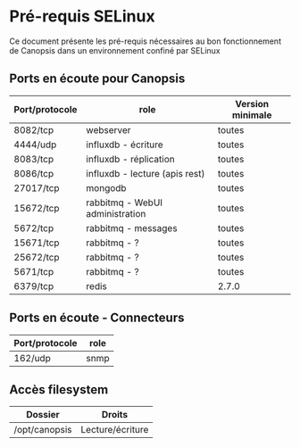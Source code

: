 # Pré-requis SELinux

Ce document présente les pré-requis nécessaires au bon fonctionnement de Canopsis dans un environnement confiné par SELinux


## Ports en écoute pour Canopsis

| Port/protocole | role                            | Version minimale |
|----------------|---------------------------------|------------------|
| 8082/tcp       | webserver                       | toutes           |
| 4444/udp       | influxdb - écriture             | toutes           |
| 8083/tcp       | influxdb - réplication          | toutes           |
| 8086/tcp       | influxdb - lecture (apis rest)  | toutes           |
| 27017/tcp      | mongodb                         | toutes           |
| 15672/tcp      | rabbitmq - WebUI administration | toutes           |
| 5672/tcp       | rabbitmq - messages             | toutes           |
| 15671/tcp      | rabbitmq - ?                    | toutes           |
| 25672/tcp      | rabbitmq - ?                    | toutes           |
| 5671/tcp       | rabbitmq - ?                    | toutes           |
| 6379/tcp       | redis                           | 2.7.0            |


## Ports en écoute - Connecteurs

| Port/protocole | role |
|----------------|------|
| 162/udp        | snmp |


## Accès filesystem

| Dossier      | Droits           |
|--------------|------------------|
|/opt/canopsis | Lecture/écriture |
